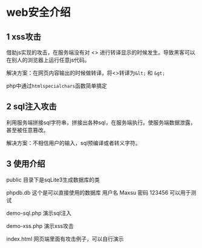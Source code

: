 # web安全介绍

## 1 xss攻击
借助js实现的攻击，在服务端没有对 <> 进行转译显示的时候发生。导致黑客可以在别人的浏览器上运行任意js代码。

解决方案：在网页内容输出的时候做转译，将<>转译为`&lt;` 和 `&gt;`

php中通过`htmlspecialchars`函数简单搞定
## 2 sql注入攻击
利用服务端拼接sql字符串，拼接出各种sql，在服务端执行。使服务端数据泄露，甚至被任意篡改。

解决方案：不相信用户的输入，sql预编译或者转义字符。

## 3 使用介绍

public 目录下是sqLite3生成数据库的类

phpdb.db 这个是可以直接使用的数据库 用户名 Maxsu 密码 123456 可以用于测试

demo-sql.php  演示sql注入

demo-xss.php  演示xss攻击

index.html    网页端里面有攻击例子，可以自行演示




